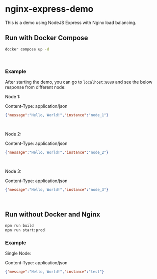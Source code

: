 # nginx-express-demo

This is a demo using NodeJS Express with Nginx load balancing.

## Run with Docker Compose

```Bash
docker compose up -d

```

&nbsp;

### Example

After starting the demo, you can go to `localhost:8080` and see the below response from different node:

Node 1:

Content-Type: application/json

```JSON
{"message":"Hello, World!","instance":"node_1"}

```

&nbsp;

Node 2:

Content-Type: application/json

```JSON
{"message":"Hello, World!","instance":"node_2"}

```

&nbsp;

Node 3:

Content-Type: application/json

```JSON
{"message":"Hello, World!","instance":"node_3"}

```

&nbsp;

## Run without Docker and Nginx

```Bash
npm run build
npm run start:prod

```

### Example

Single Node:

Content-Type: application/json

```JSON
{"message":"Hello, World!","instance":"test"}

```

&nbsp;
